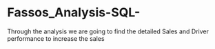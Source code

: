 # Fassos_Analysis-SQL-
Through the analysis we are going to find the detailed Sales and Driver performance to increase the sales
